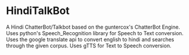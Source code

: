 # HindiTalkBot
A Hindi ChatterBot/Talkbot based on the guntercox's ChatterBot Engine.
Uses python's Speech_Recognition library for Speech to Text conversion.
Uses the google translate api to convert english to hindi and searches through the given corpus.
Uses gTTS for Text to Speech conversion.
